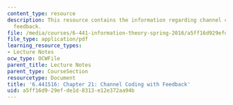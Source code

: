 ```yaml
---
content_type: resource
description: This resource contains the information regarding channel coding with
  feedback.
file: /media/courses/6-441-information-theory-spring-2016/a5ff16d929efde1d8313e12e372aa94b_MIT6_441S16_chapter_21.pdf
file_type: application/pdf
learning_resource_types:
- Lecture Notes
ocw_type: OCWFile
parent_title: Lecture Notes
parent_type: CourseSection
resourcetype: Document
title: '6.441S16: Chapter 21: Channel Coding with Feedback'
uid: a5ff16d9-29ef-de1d-8313-e12e372aa94b
---
```

